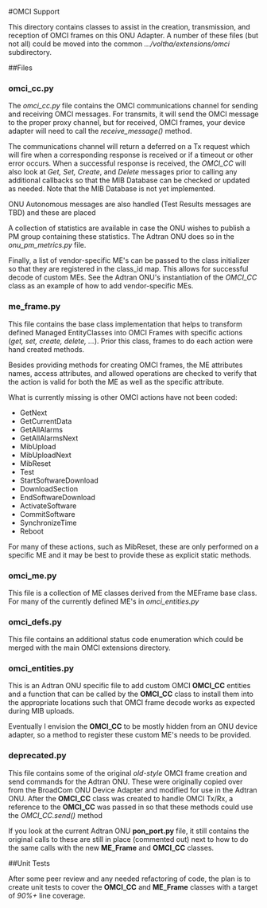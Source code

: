 #OMCI Support

This directory contains classes to assist in the creation, transmission,
and reception of OMCI frames on this ONU Adapter. A number of these files (but
not all) could be moved into the common *.../voltha/extensions/omci* subdirectory.

##Files
### omci_cc.py

The *omci_cc.py* file contains the OMCI communications channel for sending and receiving
OMCI messages.  For transmits, it will send the OMCI message to the proper proxy channel,
but for received, OMCI frames, your device adapter will need to call the
*receive_message()* method.

The communications channel will return a deferred on a Tx request which will fire when
a corresponding response is received or if a timeout or other error occurs. When a
successful response is received, the *OMCI_CC* will also look at *Get, Set, Create*, and
*Delete* messages prior to calling any additional callbacks so that the MIB Database can be
checked or updated as needed.  Note that the MIB Database is not yet implemented.

ONU Autonomous messages are also handled (Test Results messages are TBD) and these are
placed

A collection of statistics are available in case the ONU wishes to publish a
PM group containing these statistics. The Adtran ONU does so in the *onu_pm_metrics.py*
file.

Finally, a list of vendor-specific ME's can be passed to the class initializer so that
they are registered in the class_id map. This allows for successful decode of custom MEs.
See the Adtran ONU's instantiation of the *OMCI_CC* class as an example of how to
add vendor-specific MEs.

### me_frame.py

This file contains the base class implementation that helps to transform defined
Managed EntityClasses into OMCI Frames with specific actions (*get, set, create, 
delete, ...*). Prior this class, frames to do each action were hand created methods.

Besides providing methods for creating OMCI frames, the ME attributes names, access
attributes, and allowed operations are checked to verify that the action is valid
for both the ME as well as the specific attribute.

What is currently missing is other OMCI actions have not been coded:
 - GetNext
 - GetCurrentData
 - GetAllAlarms
 - GetAllAlarmsNext
 - MibUpload
 - MibUploadNext
 - MibReset
 - Test
 - StartSoftwareDownload
 - DownloadSection
 - EndSoftwareDownload
 - ActivateSoftware
 - CommitSoftware
 - SynchronizeTime
 - Reboot
 
For many of these actions, such as MibReset, these are only performed on a specific
ME and it may be best to provide these as explicit static methods.

### omci_me.py

This file is a collection of ME classes derived from the MEFrame base class. For many
of the currently defined ME's in *omci_entities.py*

### omci_defs.py

This file contains an additional status code enumeration which could be merged with
the main OMCI extensions directory.

### omci_entities.py

This is an Adtran ONU specific file to add custom OMCI **OMCI_CC** entities and a function
that can be called by the **OMCI_CC** class to install them into the appropriate locations
such that OMCI frame decode works as expected during MIB uploads.

Eventually I envision the **OMCI_CC** to be mostly hidden from an ONU device adapter, so
a method to register these custom ME's needs to be provided.
 
### deprecated.py

This file contains some of the original _old-style_ OMCI frame creation and send
commands for the Adtran ONU. These were originally copied over from the BroadCom
ONU Device Adapter and modified for use in the Adtran ONU. After the **OMCI_CC** class
was created to handle OMCI Tx/Rx, a reference to the **OMCI_CC** was passed in so that
these methods could use the *OMCI_CC.send()* method

If you look at the current Adtran ONU **pon_port.py** file, it still contains the original
calls to these are still in place (commented out) next to how to do the same calls with
the new **ME_Frame** and **OMCI_CC** classes.

##Unit Tests

After some peer review and any needed refactoring of code, the plan is to create unit tests
to cover the **OMCI_CC** and **ME_Frame** classes with a target of _90%+_ line coverage.